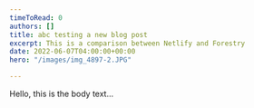 ```yaml
---
timeToRead: 0
authors: []
title: abc testing a new blog post
excerpt: This is a comparison between Netlify and Forestry
date: 2022-06-07T04:00:00+00:00
hero: "/images/img_4897-2.JPG"

---
```

Hello, this is the body text...